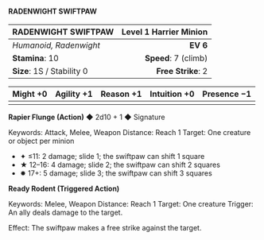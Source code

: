 #### RADENWIGHT SWIFTPAW

| RADENWIGHT SWIFTPAW        | **Level 1 Harrier Minion** |
| :------------------------- | -------------------------: |
| *Humanoid, Radenwight*     |                   **EV 6** |
| **Stamina**: 10            |       **Speed**: 7 (climb) |
| **Size**: 1S / Stability 0 |         **Free Strike**: 2 |

| **Might** +0 | **Agility** +1 | **Reason** +1 | **Intuition** +0 | **Presence** −1 |
| ------------ | -------------- | ------------- | ---------------- | --------------- |
|              |                |               |                  |                 |

**Rapier Flunge (Action)** ◆ 2d10 + 1 ◆ Signature

Keywords: Attack, Melee, Weapon
Distance: Reach 1
Target: One creature or object per minion

- ✦ ≤11: 2 damage; slide 1; the swiftpaw can shift 1 square
- ★ 12–16: 4 damage; slide 2; the swiftpaw can shift 2 squares
- ✸ 17+: 5 damage; slide 3; the swiftpaw can shift 3 squares

**Ready Rodent (Triggered Action)**

Keywords: Melee, Weapon
Distance: Reach 1
Target: One creature
Trigger: An ally deals damage to the target.

Effect: The swiftpaw makes a free strike against the target.
